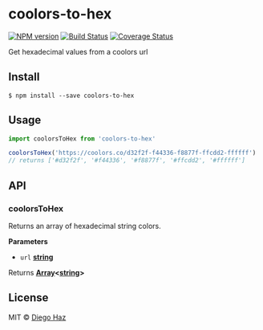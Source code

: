 # coolors-to-hex

[![NPM version](https://img.shields.io/npm/v/coolors-to-hex.svg?style=flat-square)](https://npmjs.org/package/coolors-to-hex)
[![Build Status](https://img.shields.io/travis/diegohaz/coolors-to-hex/master.svg?style=flat-square)](https://travis-ci.org/diegohaz/coolors-to-hex) [![Coverage Status](https://img.shields.io/codecov/c/github/diegohaz/coolors-to-hex/master.svg?style=flat-square)](https://codecov.io/gh/diegohaz/coolors-to-hex/branch/master)

Get hexadecimal values from a coolors url

## Install

    $ npm install --save coolors-to-hex

## Usage

```js
import coolorsToHex from 'coolors-to-hex'

coolorsToHex('https://coolors.co/d32f2f-f44336-f8877f-ffcdd2-ffffff')
// returns ['#d32f2f', '#f44336', '#f8877f', '#ffcdd2', '#ffffff']
```

## API

<!-- Generated by documentation.js. Update this documentation by updating the source code. -->

### coolorsToHex

Returns an array of hexadecimal string colors.

**Parameters**

-   `url` **[string](https://developer.mozilla.org/en-US/docs/Web/JavaScript/Reference/Global_Objects/String)** 

Returns **[Array](https://developer.mozilla.org/en-US/docs/Web/JavaScript/Reference/Global_Objects/Array)&lt;[string](https://developer.mozilla.org/en-US/docs/Web/JavaScript/Reference/Global_Objects/String)>** 

## License

MIT © [Diego Haz](https://github.com/diegohaz)
